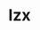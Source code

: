 ---
layout: home

title: lzx
titleTemplate: 一个Vue3测试组件库

hero:
  name: zooy
  text: vue2、3组件库
  tagline: lzx自定义测试组件库
  actions:
    - theme: brand
      text: 开始
      link: /mdFile/guide/installation
    - theme: alt
      text: 在 Gitee 上查看
      link:
features:
  - icon: 💡
    title: Vue3组件库
    details: 基于vite打包和TypeScript开发
  - icon: 📦
    title: 仅供学习使用
    details: 倾向于Vue3组件库的学习，请勿用于实际生产项目
  - icon: 🛠️
    title: 按需引入
    details: 直接支持按需引入无需配置任何插件。
---